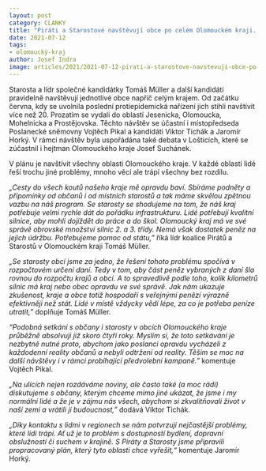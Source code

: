 ```yaml
---
layout: post
category: CLANKY
title: "Piráti a Starostové navštěvují obce po celém Olomouckém kraji. Sbírají připomínky od občanů i od starostů."
date: 2021-07-12
tags:
- olomoucký-kraj
author: Josef Indra
image: articles/2021/2021-07-12-pirati-a-starostove-navstevuji-obce-po-celem-olomouckem-kraji-sbiraji-pripominky-od-obcanu-i-od-starostu.jpg  #751x422 pixelu
---
```

Starosta a lídr společné kandidátky Tomáš Müller a další kandidáti pravidelně navštěvují jednotlivé obce napříč celým krajem. Od začátku června, kdy se uvolnila poslední protiepidemická nařízení jich stihli navštívit více než 20. Prozatím se vydali  do oblastí Jesenicka, Olomoucka, Mohelnicka a Prostějovska. Těchto návštěv se účastní i místopředseda Poslanecké sněmovny Vojtěch Pikal a kandidáti Viktor Tichák a Jaromír Horký. V rámci návštěv byla uspořádána také debata v Lošticích, které se zúčastnil i hejtman Olomouckého kraje Josef Suchánek. 

V plánu je navštívit všechny oblasti Olomouckého kraje. V každé oblasti lidé řeší trochu jiné problémy, mnoho věcí ale trápí všechny bez rozdílu.

*„Cesty do všech koutů našeho kraje mě opravdu baví. Sbíráme podněty a připomínky od občanů i od místních starostů a tak máme skvělou zpětnou vazbu na náš program. Se starosty se shodujeme na tom, že náš kraj potřebuje velmi rychle dát do pořádku infrastrukturu. Lidé potřebují kvalitní silnice, aby mohli dojíždět do práce a do škol. Olomoucký kraj má ve své správě obrovské množství silnic 2. a 3. třídy. Nemá však dostatek peněz na jejich údržbu. Potřebujeme pomoc od státu,”* říká lídr koalice Pirátů a Starostů v Olomouckém kraji Tomáš Müller. 

*„Se starosty obcí jsme za jedno, že řešení tohoto problému spočívá v rozpočtovém určení daní. Tedy v tom, aby část peněz vybraných z daní šla rovnou do rozpočtu krajů a obcí. A to spravedlivě podle toho, kolik kilometrů silnic má kraj nebo obec opravdu ve své správě. Jak nám ukazuje zkušenost, kraje a obce totiž hospodaří s veřejnými penězi výrazně efektivněji než stát. Lidé v místě vždycky vědí lépe, za co je potřeba peníze utratit,”* doplňuje Tomáš Müller.

*“Podobná setkání s občany i starosty v obcích Olomouckého kraje průběžně absolvuji již skoro čtyři roky. Myslím si, že toto setkávání je nezbytně nutné proto, abychom jako poslanci opravdu vycházeli z každodenní reality občanů a nebyli odtržení od reality. Těším se moc na další návštěvy i v rámci probíhající předvolební kampaně.”* komentuje Vojtěch Pikal. 

*„Na ulicích nejen rozdáváme noviny, ale často také (a moc rádi) diskutujeme s občany, kterým chceme mimo jiné ukázat, že jsme i my normální lidé a že je v zájmu nás všech, abychom si zkvalitňovali život v naší zemi a vrátili jí budoucnost,”* dodává Viktor Tichák.

*„Díky kontaktu s lidmi v regionech se nám potvrzují nejčastější problémy, které lidi trápí. Ať už je to problém s dostupností bydlení, dopravní obslužností či suchem v krajině. S Piráty a Starosty jsme připravili propracovaný plán, který tyto oblasti chce vyřešit,“* komentuje Jaromír Horký. 
